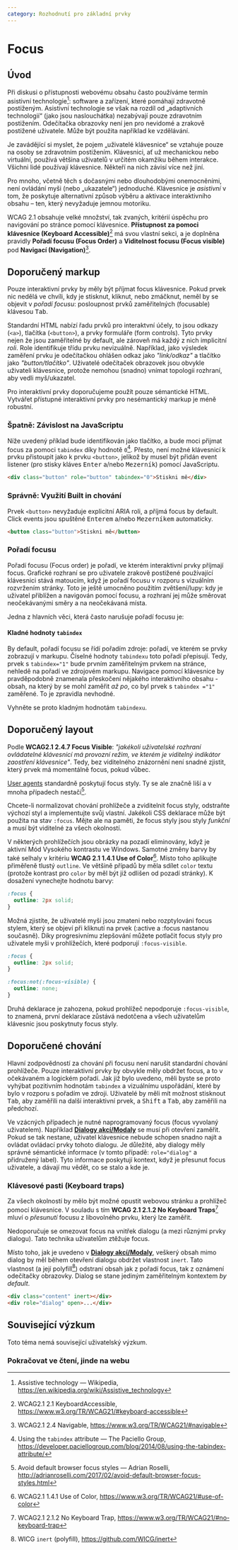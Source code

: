 ```yaml
---
category: Rozhodnutí pro základní prvky
---
```


# Focus

## Úvod

Při diskusi o přístupnosti webovému obsahu často používáme termín asistivní technologie[^1]: software a zařízení, které pomáhají zdravotně postiženým. Asistivní technologie se však na rozdíl od „adaptivních technologií“ (jako jsou naslouchátka) nezabývají pouze zdravotním postižením. Odečítačka obrazovky není jen pro nevidomé a zrakově postižené uživatele. Může být použita například ke vzdělávání.

Je zavádějící si myslet, že pojem „uživatelé klávesnice“ se vztahuje pouze na osoby se zdravotním postižením. Klávesnici, ať už mechanickou nebo virtuální, používá většina uživatelů v určitém okamžiku během interakce. Všichni lidé používají klávesnice. Někteří na nich závisí více než jiní.

Pro mnoho, včetně těch s dočasnými nebo dlouhodobými onemocněními, není ovládání myši (nebo „ukazatele“) jednoduché. Klávesnice je _asistivní_ v tom, že poskytuje alternativní způsob výběru a aktivace interaktivního obsahu &ndash; ten, který nevyžaduje jemnou motoriku.

WCAG 2.1 obsahuje velké množství, tak zvaných, kritérií úspěchu pro navigování po stránce pomocí klávesnice. **Přístupnost za pomoci klávesnice (Keyboard Accessible)**[^2] má svou vlastní sekci, a je doplněna pravidly **Pořadí focusu (Focus Order)** a **Viditelnost focusu (Focus visible)** pod **Navigací (Navigation)**[^3].

## Doporučený markup

Pouze interaktivní prvky by měly být příjmat focus klávesnice. Pokud prvek nic nedělá ve chvíli, kdy je stisknut, kliknut, nebo zmáčknut, neměl by se objevit v _pořadí focusu_: posloupnost prvků zaměřitelných (focusable) klávesou <kbd>Tab</kbd>.

Standardní HTML nabízí řadu prvků pro interaktvní účely, to jsou odkazy (`<a>`), tlačítka (`<button>`), a prvky formuláře (form controls). Tyto prvky nejen že jsou zaměřitelné by default, ale zároveň má každý z nich implicitní _roli_. Role identifikuje třídu prvku nevizuálně. Například, jako výsledek zaměření prvku je odečítačkou ohlášen odkaz jako _"link/odkaz"_ a tlačítko jako _"button/tlačítko"_. Uživatelé odečítaček obrazovek jsou obvykle uživateli klávesnice, protože nemohou (snadno) vnímat topologii rozhraní, aby vedli myš/ukazatel.

Pro interaktivní prvky doporučujeme použít pouze sémantické HTML. Vytvářet přístupné interaktivní prvky pro nesémantický markup je méně robustní.

### Špatně: Závislost na JavaScriptu

Níže uvedený příklad bude identifikován jako tlačítko, a bude moci přijmat focus za pomoci `tabindex` díky hodnotě `0`[^4]. Přesto, není možné klávesnicí k prvku přistoupit jako k prvku `<button>`, jelikož by musel být přidán event listener (pro stisky kláves <kbd>Enter</kbd> a/nebo <kbd>Mezerník</kbd>) pomocí JavaScriptu.

```html
<div class="button" role="button" tabindex="0">Stiskni mě</div>
```

### Správně: Využití Built in chování

Prvek `<button>` nevyžaduje explicitní ARIA roli, a příjmá focus by default. Click events jsou spuštěné <kbd>Enterem</kbd> a/nebo <kbd>Mezerníkem</kbd> automaticky.

```html
<button class="button">Stiskni mě</button>
```

### Pořadí focusu

Pořadí focusu (Focus order) je pořadí, ve kterém interaktivní prvky příjmají focus. Grafické rozhraní se pro uživatele zrakově postižené používající klávesnici stává matoucím, když je pořadí focusu v rozporu s vizuálním rozvržením stránky. Toto je ještě umocněno použitím zvětšení/lupy: kdy je uživatel přiblížen a navigován pomocí focusu, a rozhraní jej může směrovat neočekávanými směry a na neočekávaná místa.

Jedna z hlavních věci, která často narušuje pořadí focusu je:

#### Kladné hodnoty `tabindex` 

By default, pořadí focusu se řídí pořadím zdroje: pořadí, ve kterém se prvky zobrazují v markupu. Číselné hodnoty `tabindexu` toto pořadí přepisují. Tedy, prvek s `tabindex="1"` bude prvním zaměřitelným prvkem na stránce, nehledě na pořadí ve zdrojovém markupu. Navigace pomocí klávesnice by pravděpodobně znamenala přeskočení nějakého interaktivního obsahu - obsah, na který by se mohl zaměřit _až po_, co byl prvek s `tabindex ="1"` zaměřené. To je zpravidla nevhodné.

Vyhněte se proto kladným hodnotám `tabindexu`.

## Doporučený layout

Podle **WCAG2.1 2.4.7 Focus Visible**: _"jakékoli uživatelské rozhraní ovládatelné klávesnicí má provozní režim, ve kterém je viditelný indikátor zaostření klávesnice"_. Tedy, bez viditelného znázornění není snadné zjistit, který prvek má momentálně focus, pokud vůbec.

[User agents](https://en.wikipedia.org/wiki/User_agent) standardně poskytují focus styly. Ty se ale značně liší a v mnoha případech nestačí[^6].

Chcete-li normalizovat chování prohlížeče a zviditelnit focus styly, odstraňte výchozí styl a implementujte svůj vlastní. Jakékoli CSS deklarace může být použita na stav `:focus`. Mějte ale na paměti, že focus styly jsou styly _funkční_ a musí být viditelné za všech okolností.

V některých prohlížečích jsou obrázky na pozadí eliminovány, když je aktivní Mód Vysokého kontrastu ve Windows. Samotné změny barvy by také selhaly v kritériu **WCAG 2.1 1.4.1 Use of Color**[^7]. Místo toho aplikujte přiměřeně tlustý `outline`. Ve většině případů by měla sdílet `color` textu (protože kontrast pro `color` by měl být již odlišen od pozadí stránky). K dosažení vynechejte hodnotu barvy:

```css
:focus {
  outline: 2px solid;
}
```

Možná zjistíte, že uživatelé myši jsou zmateni nebo rozptylováni focus stylem, který se objeví při kliknutí na prvek (:active a :focus nastanou současně). Díky progresivnímu zlepšování můžete potlačit focus styly pro uživatele myši v prohlížečích, které podporují `:focus-visible`.

```css
:focus {
  outline: 2px solid;
}

:focus:not(:focus-visible) {
  outline: none;
}
```

Druhá deklarace je zahozena, pokud prohlížeč nepodporuje `:focus-visible`, to znamená, první deklarace zůstává nedotčena a všech uživatelům klávesnic jsou poskytnuty focus styly.

## Doporučené chování

Hlavní zodpovědností za chování při focusu není narušit standardní chování prohlížeče. Pouze interaktivní prvky by obvykle měly obdržet focus, a to v očekávaném a logickém pořadí. Jak již bylo uvedeno, měli byste se proto vyhýbat pozitivním hodnotám `tabindex` a vizuálnímu uspořádání, které by bylo v rozporu s pořadím ve zdroji. Uživatelé by měli mít možnost stisknout <kbd>Tab</kbd>, aby zaměřili na další interaktivní prvek, a <kbd>Shift</kbd> a <kbd>Tab</kbd>, aby zaměřili na předchozí.

Ve vzácných případech je nutné naprogramovaný focus (focus vyvolaný uživatelem). Například [**Dialogy akcí/Modaly**]() se musí při otevření zaměřit. Pokud se tak nestane, uživatel klávesnice nebude schopen snadno najít a ovládat ovládací prvky tohoto dialogu. Je důležité, aby dialogy měly správné sémantické informace (v tomto případě: `role="dialog"` a přidružený label). Tyto informace poskytují kontext, když je přesunut focus uživatele, a dávají mu vědět, co se stalo a kde je.

### Klávesové pasti (Keyboard traps)

Za všech okolností by mělo být možné opustit webovou stránku a prohlížeč pomocí klávesnice. V souladu s tím **WCAG 2.1 2.1.2 No Keyboard Traps**[^8] mluví o _přesunutí_ focusu z libovolného prvku, který lze zaměřit.

Nedoporučuje se omezovat focus na vnitřek dialogu (a mezi různými prvky dialogu). Tato technika uživatelům ztěžuje focus.

Místo toho, jak je uvedeno v [**Dialogy akcí/Modaly**](), veškerý obsah mimo dialog by měl během otevření dialogu obdržet vlastnost `inert`. Tato vlastnost (a její polyfill[^9]) odstraní obsah jak z pořadí focus, tak z oznámení odečítačky obrazovky. Dialog se stane jediným zaměřitelným kontextem _by default_.

```html
<div class="content" inert></div>
<div role="dialog" open>...</div>
```

## Související výzkum

Toto téma nemá související uživatelský výzkum.

### Pokračovat ve čtení, jinde na webu

[^1]: Assistive technology — Wikipedia, <https://en.wikipedia.org/wiki/Assistive_technology>
[^2]: WCAG2.1 2.1 KeyboardAccessible, <https://www.w3.org/TR/WCAG21/#keyboard-accessible>
[^3]: WCAG2.1 2.4 Navigable, <https://www.w3.org/TR/WCAG21/#navigable>
[^4]: Using the `tabindex` attribute — The Paciello Group, <https://developer.paciellogroup.com/blog/2014/08/using-the-tabindex-attribute/>
[^5]: `writing-mode` — MDN, <https://developer.mozilla.org/en-US/docs/Web/CSS/writing-mode>
[^6]: Avoid default browser focus styles — Adrian Roselli, <http://adrianroselli.com/2017/02/avoid-default-browser-focus-styles.html>
[^7]: WCAG2.1 1.4.1 Use of Color, <https://www.w3.org/TR/WCAG21/#use-of-color>
[^8]: WCAG2.1 2.1.2 No Keyboard Trap, <https://www.w3.org/TR/WCAG21/#no-keyboard-trap>
[^9]: WICG `inert` (polyfill), <https://github.com/WICG/inert>
